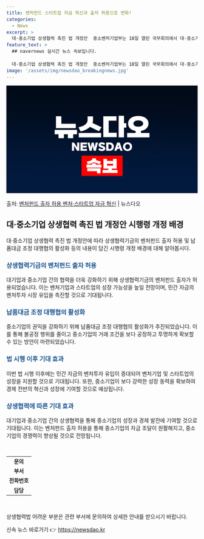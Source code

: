 ```yaml
---
title: 벤처펀드 스타트업 자금 혁신과 출자 허용으로 변화!
categories:
  - News
excerpt: >
  대·중소기업 상생협력 촉진 법 개정안  중소벤처기업부는 18일 열린 국무회의에서 대·중소기업 상생협력기금의 …
feature_text: >
  ## navernews 실시간 뉴스 속보입니다.

  대·중소기업 상생협력 촉진 법 개정안  중소벤처기업부는 18일 열린 국무회의에서 대·중소기업 상생협력기금의 …
image: '/assets/img/newsdao_breakingnews.jpg'
---
```


![뉴스다오 속보](/assets/img/newsdao_breakingnews.jpg)

<p>출처: <a href="https://newsdao.kr/4292" rel="dofollow">벤처펀드 출자 허용 벤처·스타트업 자금 혁신</a> | 뉴스다오</p>

<h2 data-ke-size="size26">대·중소기업 상생협력 촉진 법 개정안 시행령 개정 배경</h2>
<p data-ke-size="size16">대·중소기업 상생협력 촉진 법 개정안에 따라 상생협력기금의 벤처펀드 출자 허용 및 납품대금 조정 대행협의 활성화 등의 내용이 담긴 시행령 개정 배경에 대해 알아봅시다.</p>

<h3><b><span style="color: #1a5490;">상생협력기금의 벤처펀드 출자 허용</span></b></h3>
<p data-ke-size="size16">대기업과 중소기업 간의 협력을 더욱 강화하기 위해 상생협력기금의 벤처펀드 출자가 허용되었습니다. 이는 벤처기업과 스타트업의 성장 가능성을 높일 전망이며, 민간 자금의 벤처투자 시장 유입을 촉진할 것으로 기대됩니다.</p>

<h3><b><span style="color: #1a5490;">납품대금 조정 대행협의 활성화</span></b></h3>
<p data-ke-size="size16">중소기업의 권익을 강화하기 위해 납품대금 조정 대행협의 활성화가 추진되었습니다. 이를 통해 불공정 행위를 줄이고 중소기업의 거래 조건을 보다 공정하고 투명하게 확보할 수 있는 방안이 마련되었습니다.</p>

<h3><b><span style="color: #1a5490;">법 시행 이후 기대 효과</span></b></h3>
<p data-ke-size="size16">이번 법 시행 이후에는 민간 자금의 벤처투자 유입이 증대되어 벤처기업 및 스타트업의 성장을 지원할 것으로 기대됩니다. 또한, 중소기업이 보다 강력한 성장 동력을 확보하여 경제 전반의 혁신과 성장에 기여할 것으로 예상됩니다.</p>

<h3><b><span style="color: #1a5490;">상생협력에 따른 기대 효과</span></b></h3>
<p data-ke-size="size16">대기업과 중소기업 간의 상생협력을 통해 중소기업의 성장과 경제 발전에 기여할 것으로 기대됩니다. 이는 벤처펀드 출자 허용을 통해 중소기업의 자금 조달이 원활해지고, 중소기업의 경쟁력이 향상될 것으로 전망됩니다.</p>

<p data-ke-size="size16">&nbsp;</p>

<table>
	<tbody>
		<tr>
			<td style="text-align: center; height: 17px;"><b>문의</b></td>
		</tr>
		<tr>
			<td style="text-align: center; height: 17px;"><b>부서</b></td>
		</tr>
		<tr>
			<td style="text-align: center; height: 17px;"><b>전화번호</b></td>
		</tr>
		<tr>
			<td style="text-align: center; height: 17px;"><b>담당</b></td>
		</tr>
	</tbody>
</table>
<p data-ke-size="size16">&nbsp;</p>

<p data-ke-size="size16">상생협력법 어려운 부분은 관련 부서에 문의하여 상세한 안내를 받으시기 바랍니다.</p> 

신속 뉴스 바로가기 👉 <a href="https://newsdao.kr" rel="dofollow">https://newsdao.kr</a>


